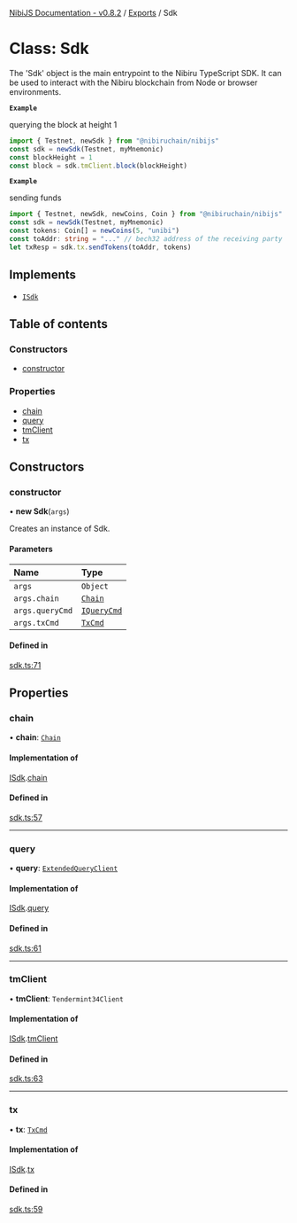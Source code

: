 [NibiJS Documentation - v0.8.2](../intro.md) / [Exports](../modules.md) / Sdk

# Class: Sdk

The 'Sdk' object is the main entrypoint to the Nibiru TypeScript SDK.
It can be used to interact with the Nibiru blockchain from Node or browser
environments.

**`Example`**

querying the block at height 1
```ts
import { Testnet, newSdk } from "@nibiruchain/nibijs"
const sdk = newSdk(Testnet, myMnemonic)
const blockHeight = 1
const block = sdk.tmClient.block(blockHeight)
```

**`Example`**

sending funds
```ts
import { Testnet, newSdk, newCoins, Coin } from "@nibiruchain/nibijs"
const sdk = newSdk(Testnet, myMnemonic)
const tokens: Coin[] = newCoins(5, "unibi")
const toAddr: string = "..." // bech32 address of the receiving party
let txResp = sdk.tx.sendTokens(toAddr, tokens)
```

## Implements

- [`ISdk`](../interfaces/ISdk.md)

## Table of contents

### Constructors

- [constructor](Sdk.md#constructor)

### Properties

- [chain](Sdk.md#chain)
- [query](Sdk.md#query)
- [tmClient](Sdk.md#tmclient)
- [tx](Sdk.md#tx)

## Constructors

### constructor

• **new Sdk**(`args`)

Creates an instance of Sdk.

#### Parameters

| Name | Type |
| :------ | :------ |
| `args` | `Object` |
| `args.chain` | [`Chain`](../interfaces/Chain.md) |
| `args.queryCmd` | [`IQueryCmd`](../interfaces/IQueryCmd.md) |
| `args.txCmd` | [`TxCmd`](TxCmd.md) |

#### Defined in

[sdk.ts:71](https://github.com/NibiruChain/ts-sdk/blob/338fbe5/packages/nibijs/src/sdk.ts#L71)

## Properties

### chain

• **chain**: [`Chain`](../interfaces/Chain.md)

#### Implementation of

[ISdk](../interfaces/ISdk.md).[chain](../interfaces/ISdk.md#chain)

#### Defined in

[sdk.ts:57](https://github.com/NibiruChain/ts-sdk/blob/338fbe5/packages/nibijs/src/sdk.ts#L57)

___

### query

• **query**: [`ExtendedQueryClient`](../modules.md#extendedqueryclient)

#### Implementation of

[ISdk](../interfaces/ISdk.md).[query](../interfaces/ISdk.md#query)

#### Defined in

[sdk.ts:61](https://github.com/NibiruChain/ts-sdk/blob/338fbe5/packages/nibijs/src/sdk.ts#L61)

___

### tmClient

• **tmClient**: `Tendermint34Client`

#### Implementation of

[ISdk](../interfaces/ISdk.md).[tmClient](../interfaces/ISdk.md#tmclient)

#### Defined in

[sdk.ts:63](https://github.com/NibiruChain/ts-sdk/blob/338fbe5/packages/nibijs/src/sdk.ts#L63)

___

### tx

• **tx**: [`TxCmd`](TxCmd.md)

#### Implementation of

[ISdk](../interfaces/ISdk.md).[tx](../interfaces/ISdk.md#tx)

#### Defined in

[sdk.ts:59](https://github.com/NibiruChain/ts-sdk/blob/338fbe5/packages/nibijs/src/sdk.ts#L59)
